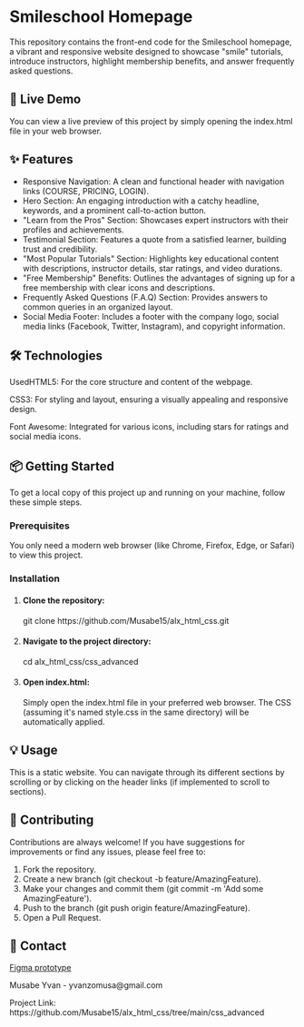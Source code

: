 <h1>Smileschool Homepage</h1>

<p>This repository contains the front-end code for the Smileschool homepage, a vibrant and responsive website designed to showcase "smile" tutorials, introduce instructors, highlight membership benefits, and answer frequently asked questions.</p>

<h2>🚀 Live Demo</h2>
<p>You can view a live preview of this project by simply opening the index.html file in your web browser.</p>

<h2>✨ Features</h2>
<ul>
  <li>Responsive Navigation: A clean and functional header with navigation links (COURSE, PRICING, LOGIN).</li>
  <li>Hero Section: An engaging introduction with a catchy headline, keywords, and a prominent call-to-action button.</li>
  <li>"Learn from the Pros" Section: Showcases expert instructors with their profiles and achievements.</li>
  <li>Testimonial Section: Features a quote from a satisfied learner, building trust and credibility.</li>
  <li>"Most Popular Tutorials" Section: Highlights key educational content with descriptions, instructor details, star ratings, and video durations.</li>
  <li>"Free Membership" Benefits: Outlines the advantages of signing up for a free membership with clear icons and descriptions.</li>
  <li>Frequently Asked Questions (F.A.Q) Section: Provides answers to common queries in an organized layout.</li>
  <li>Social Media Footer: Includes a footer with the company logo, social media links (Facebook, Twitter, Instagram), and copyright information.</li>
</ul>

<h2>🛠️ Technologies</h2> 
<p>UsedHTML5: For the core structure and content of the webpage.</p>
<p>CSS3: For styling and layout, ensuring a visually appealing and responsive design.</p>
<p>Font Awesome: Integrated for various icons, including stars for ratings and social media icons.</p>

<h2>📦 Getting Started</h2>
<p>To get a local copy of this project up and running on your machine, follow these simple steps.</p>
<h3>Prerequisites</h3>
<p>You only need a modern web browser (like Chrome, Firefox, Edge, or Safari) to view this project.</p>

<h3>Installation</h3>
<ol>
  <li>
    <h4>Clone the repository:</h4>
    <p>git clone https://github.com/Musabe15/alx_html_css.git</p>
  </li>
  <li>
    <h4>Navigate to the project directory:</h4>
    <p>cd alx_html_css/css_advanced</p>
  </li>
  <li>
    <h4>Open index.html:</h4>
    <p>Simply open the index.html file in your preferred web browser. The CSS (assuming it's named style.css in the same directory) will be automatically applied.</p>
  </li>
</ol>

<h2>💡 Usage</h2>
<p>This is a static website. You can navigate through its different sections by scrolling or by clicking on the header links (if implemented to scroll to sections).</p>


<h2>🤝 Contributing</h2>
<p>Contributions are always welcome! If you have suggestions for improvements or find any issues, please feel free to:</p>
<ol>
  <li>Fork the repository.</li>
  <li>Create a new branch (git checkout -b feature/AmazingFeature).</li>
  <li>Make your changes and commit them (git commit -m 'Add some AmazingFeature').</li>
  <li>Push to the branch (git push origin feature/AmazingFeature).</li>
  <li>Open a Pull Request.</li>
</ol> 

<h2>📧 Contact</h2>
<a href="https://www.figma.com/proto/E04dOYrxN6pRW2rQKWVCLH/Homepage--Copy-?node-id=3558-0"><p>Figma prototype</p></a>
<p>Musabe Yvan - yvanzomusa@gmail.com</p>
<p>Project Link: https://github.com/Musabe15/alx_html_css/tree/main/css_advanced</p>

